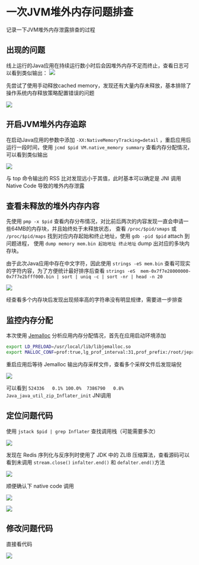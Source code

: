 # 一次JVM堆外内存问题排查


记录一下JVM堆外内存泄露排查的过程

<!--more-->

## 出现的问题

线上运行的Java应用在持续运行数小时后会因堆外内存不足而终止，查看日志可以看到类似输出：
![](hs-error-log.png)

先尝试了使用手动释放cached memory，发现还有大量内存未释放，基本排除了操作系统内存释放策略配置错误的问题

![](release-cached-memory.png)

## 开启JVM堆外内存追踪

在启动Java应用的参数中添加 `-XX:NativeMemoryTracking=detail`
，重启应用后运行一段时间，使用 `jcmd $pid VM.native_memory summary`
查看内存分配情况，可以看到类似输出

![](jcmd-native-memory-sumarry.png)

与 top 命令输出的 RSS 比对发现远小于其值，此时基本可以确定是 JNI 调用 Native Code 导致的堆外内存泄露

## 查看未释放的堆外内存内容

先使用 `pmp -x $pid` 查看内存分布情况，对比前后两次的内容发现一直会申请一些64MB的内存块，并且始终处于未释放状态，
查看 `/proc/$pid/smaps` 或 `/proc/$pid/maps` 找到对应内存起始和终止地址，使用 `gdb -pid $pid` attach 到问题进程，
使用 `dump memory mem.bin 起始地址 终止地址` dump 出对应的多块内存块。

由于此次Java应用中存在中文字符，因此使用 `strings -eS mem.bin` 查看可现实的字符内容，为了方便统计最好排序后查看
`strings -eS  mem-0x7f7e28000000-0x7f7e2bfff000.bin | sort | uniq -c | sort -nr | head -n 20`

![](strings-memory.png)

经查看多个内存块后发现出现频率高的字符串没有明显规律，需要进一步排查

## 监控内存分配

本次使用 [Jemalloc](https://github.com/jemalloc/jemalloc) 分析应用内存分配情况，首先在应用启动环境添加

```bash
export LD_PRELOAD=/usr/local/lib/libjemalloc.so
export MALLOC_CONF=prof:true,lg_prof_interval:31,prof_prefix:/root/jeprof-result/app
```

重启应用后等待 Jemalloc 输出内存采样文件，查看多个采样文件后发现端倪

![](jeprof-heap.png)

可以看到 `524336   0.1% 100.0%  7386790   0.8% Java_java_util_zip_Inflater_init` JNI调用

## 定位问题代码

使用 `jstack $pid | grep Inflater` 查找调用栈（可能需要多次）

![](jstack-inflater.png)

发现在 Redis 序列化与反序列时使用了 JDK 中的 ZLIB 压缩算法，查看源码可以看到未调用 `stream.close()`
`infalter.end()` 和 `defalter.end()`方法

![](wrong-java-code.png)

顺便确认下 native code 调用

![](infalter-java-code.png)

![](infalter-java-code-2.png)

## 修改问题代码

直接看代码

![](right-code.png)

